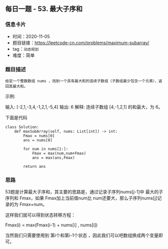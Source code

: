 ## 每日一题 - 53. 最大子序和

### 信息卡片

- 时间：2020-11-05
- 题目链接：https://leetcode-cn.com/problems/maximum-subarray/
- tag：`动态规划`
- 难度：简单


### 题目描述

```
给定一个整数数组 nums ，找到一个具有最大和的连续子数组（子数组最少包含一个元素），返回其最大和。
```

示例:

输入: [-2,1,-3,4,-1,2,1,-5,4]
输出: 6
解释: 连续子数组 [4,-1,2,1] 的和最大，为 6。
 


下面是代码

```
class Solution:
    def maxSubArray(self, nums: List[int]) -> int:
        Fmax = nums[0]
        ans = nums[0]

        for num in nums[1:]:
            Fmax = max(num,num+Fmax)
            ans = max(ans,Fmax)

        return ans

```

### 思路

53题是计算最大子序和，其主要的思路是，通过记录子序列nums[j-1]中
最大的子序列和 Fmax，如果 Fmax加上当前值num比  num还要大，那么子序列nums[j]记录的为 Fmax+num。


这样我们就可以得到状态转移方程：

Fmax(i) = max(Fmax(i-1) + nums[i] , nums[i])

当然我们只需要使用到 第i个和第i-1个状态 ，因此我们可以吧数组换成两个变量即可。






